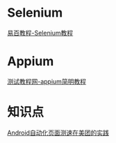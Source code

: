 # Selenium

[易百教程-Selenium教程](https://www.yiibai.com/selenium)

# Appium

[测试教程网-appium简明教程](http://www.testclass.net/appium)

# 知识点

[Android自动化页面测速在美团的实践](https://tech.meituan.com/2018/07/12/autospeed.html)